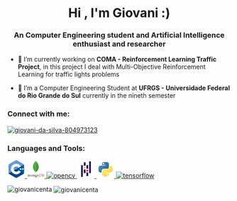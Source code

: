 <h1 align="center">Hi , I'm Giovani :)</h1>
<h3 align="center">An Computer Engineering student and Artificial Intelligence enthusiast and researcher</h3>

- 🔭 I’m currently working on **COMA  - Reinforcement Learning Traffic Project**, in this project I deal with Multi-Objective Reinforcement Learning for traffic lights problems

- 👯 I’m a Computer Engineering Student at **UFRGS - Universidade Federal do Rio Grande do Sul** currently in the nineth semester

<h3 align="left">Connect with me:</h3>
<p align="left">
<a href="https://linkedin.com/in/giovani-da-silva-804973123" target="blank"><img align="center" src="https://raw.githubusercontent.com/rahuldkjain/github-profile-readme-generator/master/src/images/icons/Social/linked-in-alt.svg" alt="giovani-da-silva-804973123" height="30" width="40" /></a>
</p>

<h3 align="left">Languages and Tools:</h3>
<p align="left"> <a href="https://www.w3schools.com/cpp/" target="_blank" rel="noreferrer"> <img src="https://raw.githubusercontent.com/devicons/devicon/master/icons/cplusplus/cplusplus-original.svg" alt="cplusplus" width="40" height="40"/> </a> <a href="https://www.mongodb.com/" target="_blank" rel="noreferrer"> <img src="https://raw.githubusercontent.com/devicons/devicon/master/icons/mongodb/mongodb-original-wordmark.svg" alt="mongodb" width="40" height="40"/> </a> <a href="https://opencv.org/" target="_blank" rel="noreferrer"> <img src="https://www.vectorlogo.zone/logos/opencv/opencv-icon.svg" alt="opencv" width="40" height="40"/> </a> <a href="https://pandas.pydata.org/" target="_blank" rel="noreferrer"> <img src="https://raw.githubusercontent.com/devicons/devicon/2ae2a900d2f041da66e950e4d48052658d850630/icons/pandas/pandas-original.svg" alt="pandas" width="40" height="40"/> </a> <a href="https://www.python.org" target="_blank" rel="noreferrer"> <img src="https://raw.githubusercontent.com/devicons/devicon/master/icons/python/python-original.svg" alt="python" width="40" height="40"/> </a> <a href="https://www.tensorflow.org" target="_blank" rel="noreferrer"> <img src="https://www.vectorlogo.zone/logos/tensorflow/tensorflow-icon.svg" alt="tensorflow" width="40" height="40"/> </a> </p>

<p><img align="left" src="https://github-readme-stats.vercel.app/api/top-langs?username=giovanicenta&show_icons=true&theme=dark&locale=en&layout=compact" alt="giovanicenta" /></p>

<p>&nbsp;<img align="center" src="https://github-readme-stats.vercel.app/api?username=giovanicenta&show_icons=true&theme=dark&locale=en" alt="giovanicenta" /></p>
